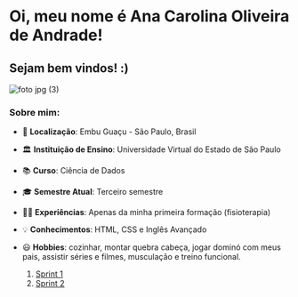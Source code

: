 # Oi, meu nome é Ana Carolina Oliveira de Andrade! 

## Sejam bem vindos! :)

![foto jpg (3)](https://github.com/user-attachments/assets/b239687f-16ff-4799-b217-a4cf6a09cb99)

### Sobre mim:
        
* 📍 __Localização__: Embu Guaçu - São Paulo, Brasil
* 🏛️ __Instituição de Ensino__: Universidade Virtual do Estado de São Paulo 
* 📚 __Curso__: Ciência de Dados
* 🎓 __Semestre Atual__: Terceiro semestre 
* 👩‍💼 __Experiências__: Apenas da minha primeira formação (fisioterapia)
* 💡 __Conhecimentos__: HTML, CSS e Inglês Avançado
* 😃 __Hobbies__: cozinhar, montar quebra cabeça, jogar dominó com meus pais, assistir séries e filmes, musculação e treino funcional.

  1. [Sprint 1](https://github.com/AnaAndrade03/PB-Compass/tree/main/Sprint_1)
  2. [Sprint 2](https://github.com/AnaAndrade03/PB-Compass/tree/main/Sprint_2)
